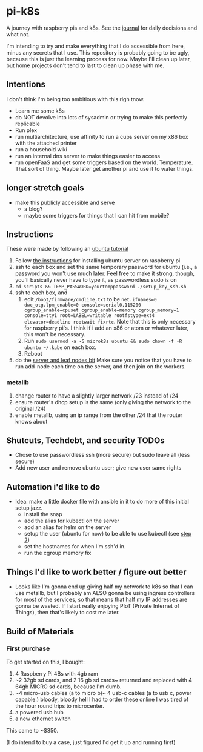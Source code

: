 # pi-k8s
A journey with raspberry pis and k8s. See the [journal](journal/day_0.md) for daily decisions and what not.

I'm intending to try and make everything that I do accessible from here, minus any secrets that I use. This repository is probably going to be ugly, because this is just the learning process for now. Maybe I'll clean up later, but home projects don't tend to last to clean up phase with me.

## Intentions
I don't think I'm being too ambitious with this righ tnow.

* Learn me some k8s
* do NOT devolve into lots of sysadmin or trying to make this perfectly replicable
* Run plex
* run multiarchitecture, use affinity to run a cups server on my x86 box with the attached printer
* run a household wiki
* run an internal dns server to make things easier to access
* run openFaaS and get some triggers based on the world. Temperature. That sort of thing. Maybe later get another pi and use it to water things.

## longer stretch goals
* make this publicly accessible and serve
    * a blog?
    * maybe some triggers for things that I can hit from mobile?

## Instructions
These were made by following an [ubuntu tutorial](https://ubuntu.com/tutorials/how-to-kubernetes-cluster-on-raspberry-pi)
1) Follow [the instructions](https://ubuntu.com/tutorials/how-to-install-ubuntu-on-your-raspberry-pi#1-overview) for installing ubuntu server on raspberry pi
1) ssh to each box and set the same temporary password for ubuntu (i.e., a password you won't use much later. Feel free to make it strong, though, you'll basically never have to type it, as passwordless sudo is on
1) `cd scripts && TEMP_PASSWORD=yourtemppassword ./setup_key_ssh.sh`
1) ssh to each box, and 
    1) edit `/boot/firmware/cmdline.txt` to be `net.ifnames=0 dwc_otg.lpm_enable=0 console=serial0,115200 cgroup_enable=cpuset cgroup_enable=memory cgroup_memory=1 console=tty1 root=LABEL=writable rootfstype=ext4 elevator=deadline rootwait fixrtc`. Note that this is only necessary for raspberry pi's. I think if i add an x86 or atom or whatever later, this won't be necessary.
    1) Run `sudo usermod -a -G microk8s ubuntu && sudo chown -f -R ubuntu ~/.kube` on each box.
    1) Reboot
1) do the [server and leaf nodes bit](https://ubuntu.com/tutorials/how-to-kubernetes-cluster-on-raspberry-pi#5-master-node-and-leaf-nodes) Make sure you notice that you have to run add-node each time on the server, and then join on the workers.

### metallb
1) change router to have a slightly larger network /23 instead of /24
1) ensure router's dhcp setup is the same (only giving the network to the original /24)
1) enable metallb, using an ip range from the other /24 that the router knows about

## Shutcuts, Techdebt, and security TODOs
* Chose to use passwordless ssh (more secure) but sudo leave all (less secure)
* Add new user and remove ubuntu user; give new user same rights

## Automation i'd like to do
* Idea: make a little docker file with ansible in it to do more of this initial setup jazz.
    * Install the snap
    * add the alias for kubectl on the server
    * add an alias for helm on the server
    * setup the user (ubuntu for now) to be able to use kubectl (see [step 2](https://microk8s.io/docs))
    * set the hostnames for when I'm ssh'd in.
    * run the cgroup memory fix

## Things I'd like to work better / figure out better
* Looks like I'm gonna end up giving half my network to k8s so that I can use metallb, but I probably am ALSO gonna be using ingress controllers for most of the services, so that means that half my IP addresses are gonna be wasted. If I start really enjoying PIoT (Private Internet of Things), then that's likely to cost me later. 

## Build of Materials
### First purchase
To get started on this, I bought:
1) 4 Raspberry Pi 4Bs with 4gb ram
1) ~2 32gb sd cards, and 2 16 gb sd cards~ returned and replaced with 4 64gb MICRO sd cards, because I'm dumb.
1) ~4 micro-usb cables (a to micro b)~ 4 usb-c cables (a to usb c, power capable.) bloody, bloody hell I had to order these online I was tired of the hour round trips to microcenter.
1) a powered usb hub
1) a new ethernet switch

This came to ~$350.

(I do intend to buy a case, just figured I'd get it up and running first)
